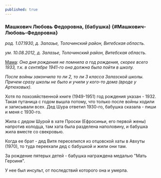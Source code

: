 ```yaml
---
published: true
---
```


### Машкович Любовь Федоровна, (бабушка)  {#Машкович-Любовь-Федоровна}

_род. 1.07.1930, д. Залазье, Толочинский район, Витебская область._

_ум. 10.08.2012, д. Залазье, Толочинский район, Витебская область._

[Мама](#Новикова-Светлана-Александровна):
_Она дня рождения не помнила а год рождения, скорее всего 1933, т.к. в сентябре 1941-го она должна была пойти в школу._ 

_После войны закончила то ли 2, то ли 3 класса Залазской школы. Причем сразу школы не было и учили у кого-то дома (вроде у Артюховых)._

Хотя по похозяйственной книге (1949-1951) год рождения указан - 1932. Такая путаница с годом вышла потому, что только после войны ходили и записывали всех. Дед Шура ответил 1930-го, бабушка сказала - пиши и меня с 1930-го.

Жила с дедом Шурой в хате Проски (Ефросиньи, его первой жены) напротив колодца, там хата была разделена наполовину, и бабушка жила вместе со свекровью.

Когда ее брат - дед Витя переселился из отцовской хаты в Авхуты (1970), то туда переехали дед с бабушкой и жили они там.

За рождение пятерых детей - бабушка награждена медалью "Мать Героиня".

У нее был инсульт, от последствий которого она и умерла.
